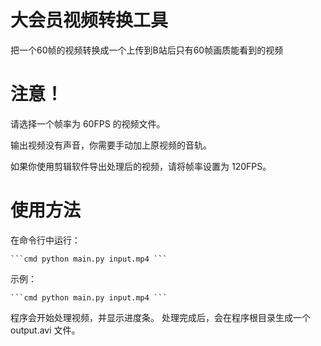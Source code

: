 # 大会员视频转换工具
把一个60帧的视频转换成一个上传到B站后只有60帧画质能看到的视频

# 注意！
请选择一个帧率为 60FPS 的视频文件。

输出视频没有声音，你需要手动加上原视频的音轨。

如果你使用剪辑软件导出处理后的视频，请将帧率设置为 120FPS。



# 使用方法
在命令行中运行：

<pre><code>```cmd python main.py input.mp4 ``` </code></pre>

示例：

<pre><code>```cmd python main.py input.mp4 ``` </code></pre>

程序会开始处理视频，并显示进度条。
处理完成后，会在程序根目录生成一个 output.avi 文件。

